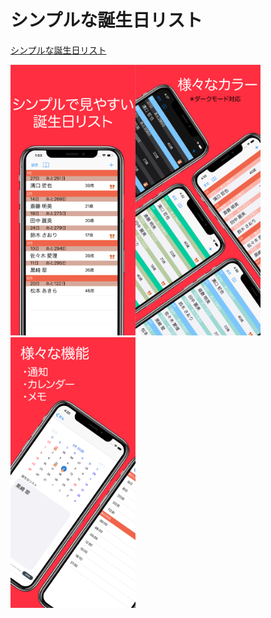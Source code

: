 # シンプルな誕生日リスト
[シンプルな誕生日リスト](ihttps://apps.apple.com/jp/app/%E3%82%B7%E3%83%B3%E3%83%97%E3%83%AB%E3%81%AA%E8%AA%95%E7%94%9F%E6%97%A5%E3%83%AA%E3%82%B9%E3%83%88/id1417275982)

<img width="200" src="https://github.com/Kult0922/Birthday-list-page/blob/master/image/samune1.png"><img width="200" src="https://github.com/Kult0922/Birthday-list-page/blob/master/image/samune2.png"><img width="200" src="https://github.com/Kult0922/Birthday-list-page/blob/master/image/samune3.png">


